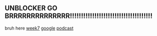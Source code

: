 ## UNBLOCKER GO BRRRRRRRRRRRRRR!!!!!!!!!!!!!!!!!!!!!!!!!!!!!!!!!!!!!
bruh here [week7](https://w8.snokido.com/games/html5/friday-night-funkin/0281/)
[google](https://www.google.com) [podcast](https://n.pr/39ExpKG)
